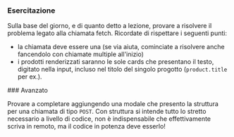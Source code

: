 ### Esercitazione

Sulla base del giorno, e di quanto detto a lezione, provare a risolvere il problema legato alla chiamata fetch. Ricordate di rispettare i seguenti punti:

- la chiamata deve essere una (se via aiuta, cominciate a risolvere anche fancendolo con chiamate multiple all'inizio)
- i prodotti renderizzati saranno le sole cards che presentano il testo, digitato nella input, incluso nel titolo del singolo progotto (`product.title` per ex.).

### Avanzato

Provare a completare aggiungendo una modale che presento la struttura per una chiamata di tipo `POST`.
Con struttura si intende tutto lo stretto necessario a livello di codice, non è indispensabile che effettivamente scriva in remoto, ma il codice in potenza deve esserlo!
